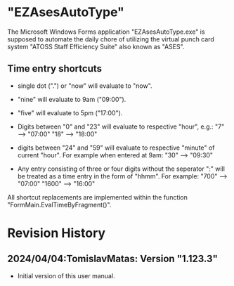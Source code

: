 # "EZAsesAutoType"
The Microsoft Windows Forms application "EZAsesAutoType.exe" is supposed 
to automate the daily chore of utilizing the virtual punch card system 
"ATOSS Staff Efficiency Suite" also known as "ASES".

## Time entry shortcuts
* single dot (".") or "now" will evaluate to "now".
  
* "nine" will evaluate to 9am ("09:00").
  
* "five" will evaluate to 5pm ("17:00").
  
* Digits between "0" and "23" will evaluate to respective "hour", e.g.:
   "7" --> "07:00"
  "18" --> "18:00"  

* digits between "24" and "59" will evaluate to respective "minute" 
  of current "hour". For example when entered at 9am:
  "30" --> "09:30"

* Any entry consisting of three or four digits without the seperator ":" 
  will be treated as a time entry in the form of "hhmm". For example:
   "700" --> "07:00"
  "1600" --> "16:00"

All shortcut replacements are implemented within the 
function "FormMain.EvalTimeByFragment()".

# Revision History
## 2024/04/04:TomislavMatas: Version "1.123.3"
* Initial version of this user manual.
